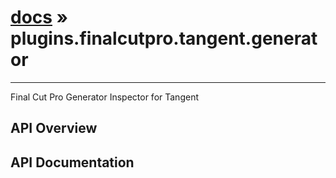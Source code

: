 # [docs](index.md) » plugins.finalcutpro.tangent.generator
---

Final Cut Pro Generator Inspector for Tangent

## API Overview

## API Documentation

